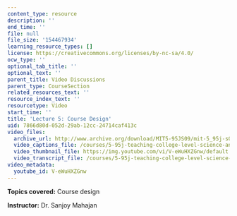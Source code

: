 ```yaml
---
content_type: resource
description: ''
end_time: ''
file: null
file_size: '154467934'
learning_resource_types: []
license: https://creativecommons.org/licenses/by-nc-sa/4.0/
ocw_type: ''
optional_tab_title: ''
optional_text: ''
parent_title: Video Discussions
parent_type: CourseSection
related_resources_text: ''
resource_index_text: ''
resourcetype: Video
start_time: ''
title: 'Lecture 5: Course Design'
uid: 7866d80d-052d-29ab-12cc-24714caf413c
video_files:
  archive_url: http://www.archive.org/download/MIT5-95JS09/mit-5_95j-s09-lec05_300k_pano.mp4
  video_captions_file: /courses/5-95j-teaching-college-level-science-and-engineering-spring-2009/e019bfc8fb4c58beaaf8de61264cd366_V-eWuHXZGnw.vtt
  video_thumbnail_file: https://img.youtube.com/vi/V-eWuHXZGnw/default.jpg
  video_transcript_file: /courses/5-95j-teaching-college-level-science-and-engineering-spring-2009/d348d96ddb61e5229449fceab0739d7d_V-eWuHXZGnw.pdf
video_metadata:
  youtube_id: V-eWuHXZGnw
---
```


**Topics covered:** Course design  
  
**Instructor:** Dr. Sanjoy Mahajan

